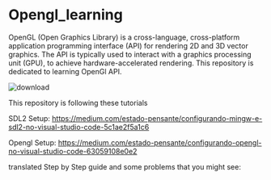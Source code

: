 # Opengl_learning
OpenGL (Open Graphics Library) is a cross-language, cross-platform application programming interface (API) for rendering 2D and 3D vector graphics. The API is typically used to interact with a graphics processing unit (GPU), to achieve hardware-accelerated rendering.
This repository is dedicated to learning OpenGl API.

![download](https://github.com/KatsuMouley/Opengl_learning/assets/130433332/a8729a9b-1c62-4a55-aff0-26dba0968dad)

This repository is following these tutorials

SDL2 Setup: https://medium.com/estado-pensante/configurando-mingw-e-sdl2-no-visual-studio-code-5c1ae2f5a1c6

Opengl Setup: https://medium.com/estado-pensante/configurando-opengl-no-visual-studio-code-63059108e0e2

translated Step by Step guide and some problems that you might see:
